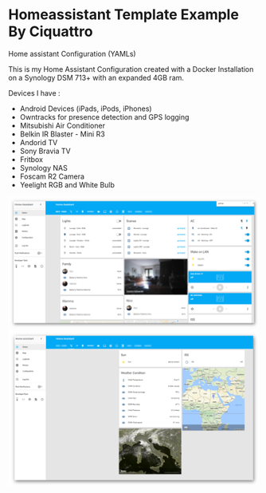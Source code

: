 # Homeassistant Template Example By Ciquattro

Home assistant Configuration (YAMLs)

This is my Home Assistant Configuration created with a Docker Installation on a Synology DSM 713+ with an expanded 4GB ram.

Devices I have :

- Android Devices (iPads, iPods, iPhones)
- Owntracks for presence detection and GPS logging
- Mitsubishi Air Conditioner
- Belkin IR Blaster - Mini R3
- Andorid TV
- Sony Bravia TV
- Fritbox
- Synology NAS
- Foscam R2 Camera
- Yeelight RGB and White Bulb


![alt text](screenshots/hass1.png "Screenshot Example")
![alt text](screenshots/hass2.png "Screenshot Example")
